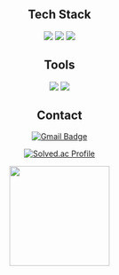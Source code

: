 <div align="center">


## Tech Stack

![](https://img.shields.io/badge/C-00599C?style=flat-square&logo=c&logoColor=white) ![](https://img.shields.io/badge/C%2B%2B-00599C?style=flat-square&logo=c%2B%2B&logoColor=white) ![](https://img.shields.io/badge/Lua-2C2D72?style=flat-square&logo=lua&logoColor=white)


## Tools

![](https://img.shields.io/badge/Visual_Studio-5C2D91?style=flat-square&logo=visual%20studio&logoColor=white) ![](https://img.shields.io/badge/Notepad++-90E59A.svg?style=flat-square&logo=notepad%2B%2B&logoColor=black) 


## Contact

[![Gmail Badge](https://img.shields.io/badge/Gmail-d14836?style=flat-square&logo=Gmail&logoColor=white&link=mailto:kumju0723@gmail.com)](mailto:kumju0723@gmail.com)


[![Solved.ac Profile](http://mazassumnida.wtf/api/v2/generate_badge?boj=kumju0723)](https://solved.ac/kumju0723/)


<a href="https://github.com/KUMJU"><img align="center" style="height:180px" src="https://github-readme-stats.vercel.app/api/top-langs/?username=KUMJU&layout=compact&theme=nord&hide_border=true" /></a> 


</div>


